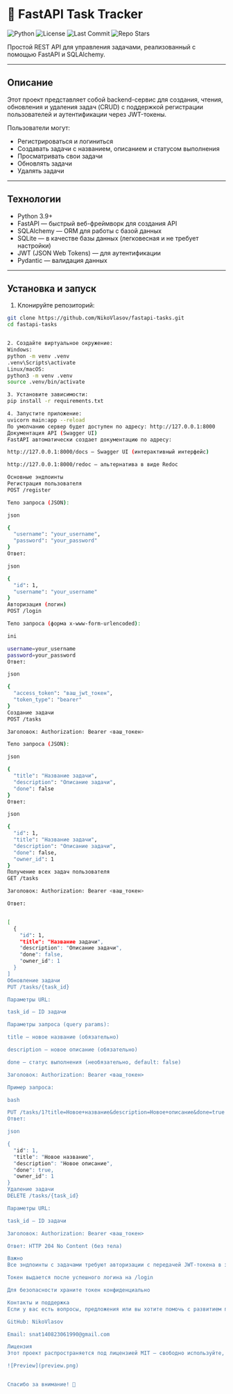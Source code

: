 # 🧠 FastAPI Task Tracker

![Python](https://img.shields.io/badge/python-3.10+-blue.svg)
![License](https://img.shields.io/github/license/NikoVlasov/fastapi-tasks)
![Last Commit](https://img.shields.io/github/last-commit/NikoVlasov/fastapi-tasks)
![Repo Stars](https://img.shields.io/github/stars/NikoVlasov/fastapi-tasks?style=social)






Простой REST API для управления задачами, реализованный с помощью FastAPI и SQLAlchemy.

---

## Описание

Этот проект представляет собой backend-сервис для создания, чтения, обновления и удаления задач (CRUD) с поддержкой регистрации пользователей и аутентификации через JWT-токены.

Пользователи могут:
- Регистрироваться и логиниться
- Создавать задачи с названием, описанием и статусом выполнения
- Просматривать свои задачи
- Обновлять задачи
- Удалять задачи

---

## Технологии

- Python 3.9+
- FastAPI — быстрый веб-фреймворк для создания API
- SQLAlchemy — ORM для работы с базой данных
- SQLite — в качестве базы данных (легковесная и не требует настройки)
- JWT (JSON Web Tokens) — для аутентификации
- Pydantic — валидация данных

---

## Установка и запуск

1. Клонируйте репозиторий:

```bash
git clone https://github.com/NikoVlasov/fastapi-tasks.git
cd fastapi-tasks


2. Создайте виртуальное окружение:
Windows:
python -m venv .venv
.venv\Scripts\activate
Linux/macOS:
python3 -m venv .venv
source .venv/bin/activate

3. Установите зависимости:
pip install -r requirements.txt

4. Запустите приложение:
uvicorn main:app --reload
По умолчанию сервер будет доступен по адресу: http://127.0.0.1:8000
Документация API (Swagger UI)
FastAPI автоматически создает документацию по адресу:

http://127.0.0.1:8000/docs — Swagger UI (интерактивный интерфейс)

http://127.0.0.1:8000/redoc — альтернатива в виде Redoc

Основные эндпоинты
Регистрация пользователя
POST /register

Тело запроса (JSON):

json

{
  "username": "your_username",
  "password": "your_password"
}
Ответ:

json

{
  "id": 1,
  "username": "your_username"
}
Авторизация (логин)
POST /login

Тело запроса (форма x-www-form-urlencoded):

ini

username=your_username
password=your_password
Ответ:

json

{
  "access_token": "ваш_jwt_токен",
  "token_type": "bearer"
}
Создание задачи
POST /tasks

Заголовок: Authorization: Bearer <ваш_токен>

Тело запроса (JSON):

json

{
  "title": "Название задачи",
  "description": "Описание задачи",
  "done": false
}
Ответ:

json

{
  "id": 1,
  "title": "Название задачи",
  "description": "Описание задачи",
  "done": false,
  "owner_id": 1
}
Получение всех задач пользователя
GET /tasks

Заголовок: Authorization: Bearer <ваш_токен>

Ответ:


[
  {
    "id": 1,
    "title": "Название задачи",
    "description": "Описание задачи",
    "done": false,
    "owner_id": 1
  }
]
Обновление задачи
PUT /tasks/{task_id}

Параметры URL:

task_id — ID задачи

Параметры запроса (query params):

title — новое название (обязательно)

description — новое описание (обязательно)

done — статус выполнения (необязательно, default: false)

Заголовок: Authorization: Bearer <ваш_токен>

Пример запроса:

bash

PUT /tasks/1?title=Новое+название&description=Новое+описание&done=true
Ответ:

json

{
  "id": 1,
  "title": "Новое название",
  "description": "Новое описание",
  "done": true,
  "owner_id": 1
}
Удаление задачи
DELETE /tasks/{task_id}

Параметры URL:

task_id — ID задачи

Заголовок: Authorization: Bearer <ваш_токен>

Ответ: HTTP 204 No Content (без тела)

Важно
Все эндпоинты с задачами требуют авторизации с передачей JWT-токена в заголовке Authorization

Токен выдается после успешного логина на /login

Для безопасности храните токен конфиденциально

Контакты и поддержка
Если у вас есть вопросы, предложения или вы хотите помочь с развитием проекта, пишите мне:

GitHub: NikoVlasov

Email: snat140823061990@gmail.com

Лицензия
Этот проект распространяется под лицензией MIT — свободно используйте, меняйте и распространяйте.

![Preview](preview.png)


Спасибо за внимание! 🚀



